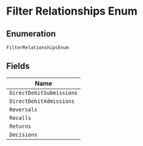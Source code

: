 
# Filter Relationships Enum

## Enumeration

`FilterRelationshipsEnum`

## Fields

| Name |
|  --- |
| `DirectDebitSubmissions` |
| `DirectDebitAdmissions` |
| `Reversals` |
| `Recalls` |
| `Returns` |
| `Decisions` |

